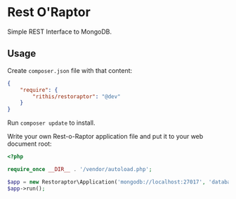 # Rest O'Raptor

Simple REST Interface to MongoDB.

## Usage

Create `composer.json` file with that content:

```json
{
    "require": {
    	"rithis/restoraptor": "@dev"
    }
}
```

Run `composer update` to install.

Write your own Rest-o-Raptor application file and put it to your web document root:

```php
<?php

require_once __DIR__ . '/vendor/autoload.php';

$app = new Restoraptor\Application('mongodb://localhost:27017', 'database_name');
$app->run();
```
